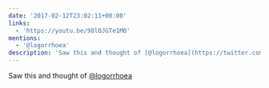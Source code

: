 ```yaml
---
date: '2017-02-12T23:02:11+00:00'
links:
  - 'https://youtu.be/98lOJGTe1M0'
mentions:
  - '@logorrhoea'
description: 'Saw this and thought of [@logorrhoea](https://twitter.com/@logorrhoea)   '
---
```

Saw this and thought of [@logorrhoea](https://twitter.com/@logorrhoea)   
